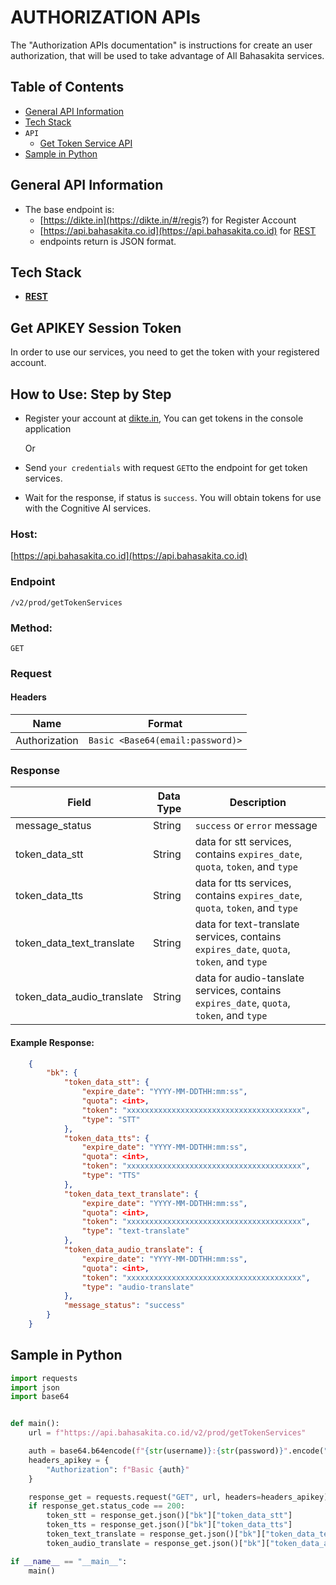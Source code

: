 # AUTHORIZATION APIs
The "Authorization APIs documentation" is instructions for create an user authorization, that will be used to take advantage of All Bahasakita services.

## **Table of Contents**
  - [General API Information](##general-api-information)
  - [Tech Stack](##tech-stack)
  - `API`
    - [Get Token Service API](##get-token-api)
  - [Sample in Python](##sample-in-python)
  
## **General API Information**
  - The base endpoint is: 
    - [https://dikte.in](https://dikte.in/#/regis?) for Register Account
    - [https://api.bahasakita.co.id](https://api.bahasakita.co.id) for [REST](https://restfulapi.net/)
    - endpoints return is JSON format.

## **Tech Stack**
  - **[REST](https://restfulapi.net/)**

## **Get APIKEY Session Token**
  In order to use our services, you need to get the token with your registered account.

## **How to Use: Step by Step**
  - Register your account at [dikte.in](https://dikte.in/#/regis?), You can get tokens in the console application 
  
    Or
  
  - Send `your credentials` with request `GET`to the endpoint for get token services.
  - Wait for the response, if status is `success`. You will obtain tokens for use with the Cognitive AI services.

### **Host:**
  [https://api.bahasakita.co.id](https://api.bahasakita.co.id)

### **Endpoint**
  `/v2/prod/getTokenServices`

### **Method:**
  `GET`

### **Request**
#### **Headers**
  | Name | Format |
  | ------ | ------ |
  | Authorization | `Basic <Base64(email:password)>` |

### **Response**
  | Field | Data Type | Description |
  | ------ | ------ | ------ |
  | message_status | String | `success` or `error` message|
  | token_data_stt | String | data for stt services, contains `expires_date`, `quota`, `token`, and `type` |
  | token_data_tts | String | data for tts services, contains `expires_date`, `quota`, `token`, and `type` |
  | token_data_text_translate | String | data for text-translate services, contains `expires_date`, `quota`, `token`, and `type` |
  | token_data_audio_translate | String | data for audio-tanslate services, contains `expires_date`, `quota`, `token`, and `type` |

#### **Example Response:**
```json
    {
        "bk": {
            "token_data_stt": {
                "expire_date": "YYYY-MM-DDTHH:mm:ss",
                "quota": <int>,
                "token": "xxxxxxxxxxxxxxxxxxxxxxxxxxxxxxxxxxxxxxx",
                "type": "STT"
            },
            "token_data_tts": {
                "expire_date": "YYYY-MM-DDTHH:mm:ss",
                "quota": <int>,
                "token": "xxxxxxxxxxxxxxxxxxxxxxxxxxxxxxxxxxxxxxx",
                "type": "TTS"
            },
            "token_data_text_translate": {
                "expire_date": "YYYY-MM-DDTHH:mm:ss",
                "quota": <int>,
                "token": "xxxxxxxxxxxxxxxxxxxxxxxxxxxxxxxxxxxxxxx",
                "type": "text-translate"
            },
            "token_data_audio_translate": {
                "expire_date": "YYYY-MM-DDTHH:mm:ss",
                "quota": <int>,
                "token": "xxxxxxxxxxxxxxxxxxxxxxxxxxxxxxxxxxxxxxx",
                "type": "audio-translate"
            },
            "message_status": "success"
        }
    }
```

## **Sample in Python**
```python
import requests
import json
import base64


def main():
    url = f"https://api.bahasakita.co.id/v2/prod/getTokenServices"

    auth = base64.b64encode(f"{str(username)}:{str(password)}".encode("utf-8")).decode("ascii")
    headers_apikey = {
        "Authorization": f"Basic {auth}"
    }

    response_get = requests.request("GET", url, headers=headers_apikey)
    if response_get.status_code == 200:
        token_stt = response_get.json()["bk"]["token_data_stt"]
        token_tts = response_get.json()["bk"]["token_data_tts"]
        token_text_translate = response_get.json()["bk"]["token_data_text_translate"]
        token_audio_translate = response_get.json()["bk"]["token_data_audio_translate"]

if __name__ == "__main__":
    main()
```
